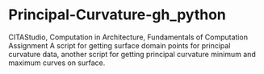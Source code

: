 # Principal-Curvature-gh_python
CITAStudio, Computation in Architecture, Fundamentals of Computation Assignment
A script for getting surface domain points for principal curvature data, another script for getting principal curvature minimum and maximum curves on surface.
